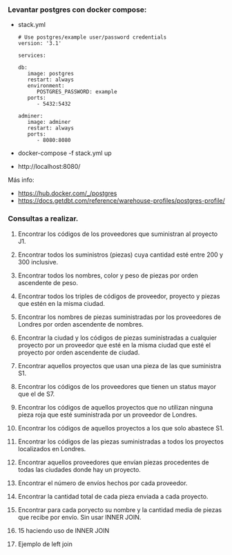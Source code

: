 ### Levantar postgres con docker compose:

- stack.yml

      # Use postgres/example user/password credentials
      version: '3.1'

      services:

      db:
         image: postgres
         restart: always
         environment:
            POSTGRES_PASSWORD: example
         ports:
            - 5432:5432

      adminer:
         image: adminer
         restart: always
         ports:
            - 8080:8080


- docker-compose -f stack.yml up
- http://localhost:8080/


Más info:

- https://hub.docker.com/_/postgres
- https://docs.getdbt.com/reference/warehouse-profiles/postgres-profile/

### Consultas a realizar.

1. Encontrar los códigos de los proveedores que suministran al proyecto J1.

2. Encontrar todos los suministros (piezas) cuya cantidad esté entre 200
   y 300 inclusive.

3. Encontrar todos los nombres, color y peso de piezas por orden ascendente
   de peso.

4. Encontrar todos los triples de códigos de proveedor, proyecto y piezas
   que estén en la misma ciudad.

5. Encontrar los nombres de piezas suministradas por los proveedores de 
   Londres por orden ascendente de nombres.

6. Encontrar la ciudad y los códigos de piezas suministradas a cualquier
   proyecto por un proveedor que esté en la misma ciudad que esté el
   proyecto por orden ascendente de ciudad.

7. Encontrar aquellos proyectos que usan una pieza de las que suministra S1.

8. Encontrar los códigos de los proveedores que tienen un status mayor que el
   de S7.

9. Encontrar los códigos de aquellos proyectos que no utilizan ninguna pieza
   roja que esté suministrada por un proveedor de Londres.

10. Encontrar los códigos de aquellos proyectos a los que solo abastece S1.

11. Encontrar los códigos de las piezas suministradas a todos los proyectos
    localizados en Londres.

12. Encontrar aquellos proveedores que envían piezas procedentes de todas 
    las ciudades donde hay un proyecto.

13. Encontrar el número de envíos hechos por cada proveedor.

14. Encontrar la cantidad total de cada pieza enviada a cada proyecto.

15. Encontrar para cada poryecto su nombre y la cantidad media de piezas
    que recibe por envío. Sin usar INNER JOIN.

16. 15 haciendo uso de INNER JOIN

17. Ejemplo de left join
